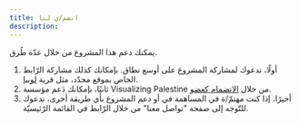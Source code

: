 ```yaml
---
title: انضم/ي لنا
description: 
---
```

يمكنك دعم هذا المشروع من خلال عدّة طُرق.

1. أولًا، ندعوك لمشاركة المشروع على أوسع نطاق. بإمكانك كذلك مشاركة الرّابط الخاص بموقع محدّد، مثل قرية [لوبيا](/ar/maps/lubya/).
2. ثانيًا، بإمكانك دَعم مؤسسة Visualizing Palestine من خلال [الانضمام كعضو](https://visualizingpalestine.org/membership).
3. أخيرًا، إذا كنت مهتمّ/ة في المساهمة في أو دعم المشروع بأي طريقة أخرى، ندعوك للتّوجه إلى صفحة "تواصل معنا" من خلال الرّابط في القائمة الرّئيسيّة.
